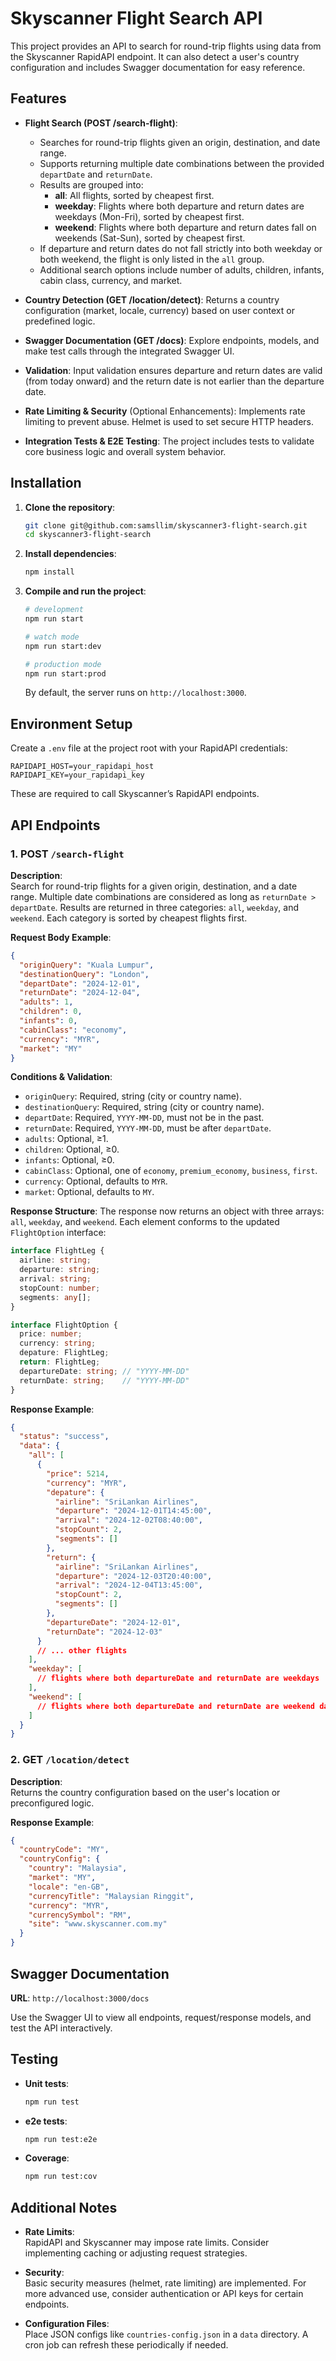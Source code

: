 # Skyscanner Flight Search API

This project provides an API to search for round-trip flights using data from the Skyscanner RapidAPI endpoint. It can also detect a user's country configuration and includes Swagger documentation for easy reference.

## Features

- **Flight Search (POST /search-flight)**:
  - Searches for round-trip flights given an origin, destination, and date range.
  - Supports returning multiple date combinations between the provided `departDate` and `returnDate`.
  - Results are grouped into:
    - **all**: All flights, sorted by cheapest first.
    - **weekday**: Flights where both departure and return dates are weekdays (Mon-Fri), sorted by cheapest first.
    - **weekend**: Flights where both departure and return dates fall on weekends (Sat-Sun), sorted by cheapest first.
  - If departure and return dates do not fall strictly into both weekday or both weekend, the flight is only listed in the `all` group.
  - Additional search options include number of adults, children, infants, cabin class, currency, and market.

- **Country Detection (GET /location/detect)**:
  Returns a country configuration (market, locale, currency) based on user context or predefined logic.

- **Swagger Documentation (GET /docs)**:
  Explore endpoints, models, and make test calls through the integrated Swagger UI.

- **Validation**:
  Input validation ensures departure and return dates are valid (from today onward) and the return date is not earlier than the departure date.

- **Rate Limiting & Security** (Optional Enhancements):
  Implements rate limiting to prevent abuse. Helmet is used to set secure HTTP headers.

- **Integration Tests & E2E Testing**:
  The project includes tests to validate core business logic and overall system behavior.

## Installation

1. **Clone the repository**:
   ```bash
   git clone git@github.com:samsllim/skyscanner3-flight-search.git
   cd skyscanner3-flight-search
   ```

2. **Install dependencies**:
   ```bash
   npm install
   ```

3. **Compile and run the project**:
   ```bash
   # development
   npm run start

   # watch mode
   npm run start:dev

   # production mode
   npm run start:prod
   ```

   By default, the server runs on `http://localhost:3000`.

## Environment Setup

Create a `.env` file at the project root with your RapidAPI credentials:

```env
RAPIDAPI_HOST=your_rapidapi_host
RAPIDAPI_KEY=your_rapidapi_key
```

These are required to call Skyscanner’s RapidAPI endpoints.

## API Endpoints

### 1. POST `/search-flight`

**Description**:  
Search for round-trip flights for a given origin, destination, and a date range. Multiple date combinations are considered as long as `returnDate > departDate`. Results are returned in three categories: `all`, `weekday`, and `weekend`. Each category is sorted by cheapest flights first.

**Request Body Example**:
```json
{
  "originQuery": "Kuala Lumpur",
  "destinationQuery": "London",
  "departDate": "2024-12-01",
  "returnDate": "2024-12-04",
  "adults": 1,
  "children": 0,
  "infants": 0,
  "cabinClass": "economy",
  "currency": "MYR",
  "market": "MY"
}
```

**Conditions & Validation**:
- `originQuery`: Required, string (city or country name).
- `destinationQuery`: Required, string (city or country name).
- `departDate`: Required, `YYYY-MM-DD`, must not be in the past.
- `returnDate`: Required, `YYYY-MM-DD`, must be after `departDate`.
- `adults`: Optional, ≥1.
- `children`: Optional, ≥0.
- `infants`: Optional, ≥0.
- `cabinClass`: Optional, one of `economy`, `premium_economy`, `business`, `first`.
- `currency`: Optional, defaults to `MYR`.
- `market`: Optional, defaults to `MY`.

**Response Structure**:
The response now returns an object with three arrays: `all`, `weekday`, and `weekend`. Each element conforms to the updated `FlightOption` interface:

```typescript
interface FlightLeg {
  airline: string;
  departure: string;
  arrival: string;
  stopCount: number;
  segments: any[];
}

interface FlightOption {
  price: number;
  currency: string;
  depature: FlightLeg;
  return: FlightLeg;
  departureDate: string; // "YYYY-MM-DD"
  returnDate: string;    // "YYYY-MM-DD"
}
```

**Response Example**:
```json
{
  "status": "success",
  "data": {
    "all": [
      {
        "price": 5214,
        "currency": "MYR",
        "depature": {
          "airline": "SriLankan Airlines",
          "departure": "2024-12-01T14:45:00",
          "arrival": "2024-12-02T08:40:00",
          "stopCount": 2,
          "segments": []
        },
        "return": {
          "airline": "SriLankan Airlines",
          "departure": "2024-12-03T20:40:00",
          "arrival": "2024-12-04T13:45:00",
          "stopCount": 2,
          "segments": []
        },
        "departureDate": "2024-12-01",
        "returnDate": "2024-12-03"
      }
      // ... other flights
    ],
    "weekday": [
      // flights where both departureDate and returnDate are weekdays
    ],
    "weekend": [
      // flights where both departureDate and returnDate are weekend days
    ]
  }
}
```

### 2. GET `/location/detect`

**Description**:  
Returns the country configuration based on the user's location or preconfigured logic.

**Response Example**:
```json
{
  "countryCode": "MY",
  "countryConfig": {
    "country": "Malaysia",
    "market": "MY",
    "locale": "en-GB",
    "currencyTitle": "Malaysian Ringgit",
    "currency": "MYR",
    "currencySymbol": "RM",
    "site": "www.skyscanner.com.my"
  }
}
```

## Swagger Documentation

**URL**: `http://localhost:3000/docs`

Use the Swagger UI to view all endpoints, request/response models, and test the API interactively.

## Testing

- **Unit tests**:
  ```bash
  npm run test
  ```
- **e2e tests**:
  ```bash
  npm run test:e2e
  ```
- **Coverage**:
  ```bash
  npm run test:cov
  ```

## Additional Notes

- **Rate Limits**:  
  RapidAPI and Skyscanner may impose rate limits. Consider implementing caching or adjusting request strategies.
  
- **Security**:  
  Basic security measures (helmet, rate limiting) are implemented. For more advanced use, consider authentication or API keys for certain endpoints.
  
- **Configuration Files**:  
  Place JSON configs like `countries-config.json` in a `data` directory. A cron job can refresh these periodically if needed.


